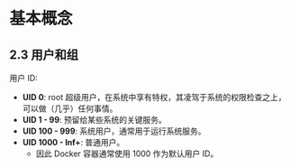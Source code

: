 # 基本概念

## 2.3 用户和组

用户 ID:

- **UID 0**: root 超级用户，在系统中享有特权，其凌驾于系统的权限检查之上，可以做（几乎）任何事情。
- **UID 1 - 99**: 预留给某些系统的关键服务。
- **UID 100 - 999**: 系统用户，通常用于运行系统服务。
- **UID 1000 - Inf+**: 普通用户。
  - 因此 Docker 容器通常使用 1000 作为默认用户 ID。



